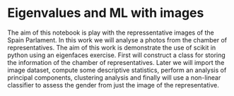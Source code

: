 # Eigenvalues and ML with images

The aim of this notebook is play with the repressentative images of the Spain Parlament. In this work we will analyse a photos from the chamber of representatives. The aim of this work is demonstrate the use of scikit in python using an eigenfaces exercise. First will construct a class for storing the information of the chamber of representatives. Later we will import the image dataset, compute some descriptive statistics, perform an analysis of principal components, clustering analysis and finally will use a non-linear classifier to assess the gender from just the image of the representative.
